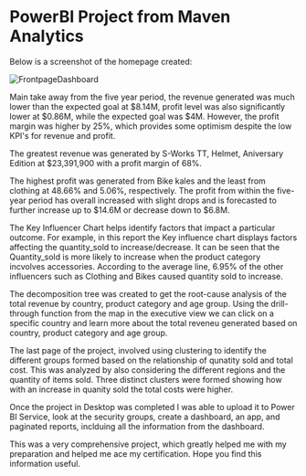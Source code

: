 # PowerBI Project from Maven Analytics 

Below is a screenshot of the homepage created: 

![FrontpageDashboard](https://github.com/user-attachments/assets/8d67b443-ca33-41d7-aae1-665c9388282f)

Main take away from the five year period, the revenue generated was much lower than the expected goal at $8.14M, profit level was also significantly lower at $0.86M, while the expected goal was $4M. However, the profit margin was higher by 25%, which provides some optimism despite the low KPI's for revenue and profit. 

The greatest revenue was generated by S-Works TT, Helmet, Aniversary Edition at $23,391,900 with a profit margin of 68%. 

The highest profit was generated from Bike kales and the least from clothing at 48.66% and 5.06%, respectively. The profit from within the five-year period has overall increased with slight drops and is forecasted to further increase up to $14.6M or decrease down to $6.8M. 

The Key Influencer Chart helps identify factors that impact a particular outcome. For example, in this report the Key influence chart displays factors affecting the quantity_sold to increase/decrease. It can be seen that the Quantity_sold is more likely to increase when the product category incvolves accessories. According to the average line, 6.95% of the other influencers such as Clothing and Bikes caused quantity sold to increase. 

The decomposition tree was created to get the root-cause analysis of the total revenue by country, product category and age group. Using the drill-through function from the map in the executive view we can click on a specific country and learn more about the total reveneu generated based on country, product category and age group. 

The last page of the project, involved using clustering to identify the different groups formed based on the relationship of qunatity sold and total cost. This was analyzed by also considering the different regions and the quantity of items sold. Three distinct clusters were formed showing how with an increase in quanity sold the total costs were higher. 

Once the project in Desktop was completed I was able to upload it to Power BI Service, look at the security groups, create a dashboard, an app, and paginated reports, inclduing all the information from the dashboard. 

This was a very comprehensive project, which greatly helped me with my preparation and helped me ace my certification. Hope you find this information useful. 





